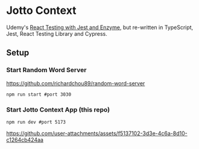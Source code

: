 # Jotto Context

Udemy's [React Testing with Jest and Enzyme](https://www.udemy.com/share/101XEw3@hDw3hZm15ZIMM-JUIRB9KlKZqUmSgePXAY7tNcwNOoWCszGihwnwAiq6hLSu/), but re-written in TypeScript, Jest, React Testing Library and Cypress.

## Setup

### Start Random Word Server

https://github.com/richardchou89/random-word-server

```
npm run start #port 3030
```

### Start Jotto Context App (this repo)
```
npm run dev #port 5173
```



https://github.com/user-attachments/assets/f5137102-3d3e-4c6a-8d10-c1264cb424aa


